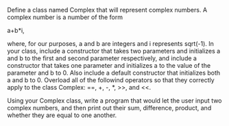 Define a class named Complex that will represent complex numbers. A
complex number is a number of the form

a+b*i,

where, for our purposes, a and b are integers and i represents sqrt(-1).
In your class, include a constructor that takes two parameters and
initializes a and b to the first and second parameter respectively, and include
a constructor that takes one parameter and initializes a to the value of the
parameter and b to 0. Also include a default constructor that initializes both a
and b to 0. Overload all of the followind operators so that they correctly apply
to the class Complex: ==, +, -, *, >>, and <<.

Using your Complex class, write a program that would let the user input two
complex numbers, and then print out their sum, difference, product, and whether
they are equal to one another.